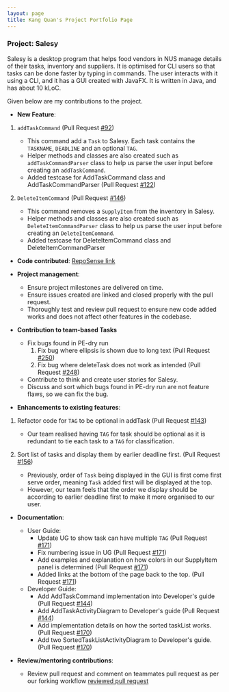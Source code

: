 ```yaml
---
layout: page
title: Kang Quan's Project Portfolio Page
---
```


### Project: Salesy

Salesy is a desktop program that helps food vendors in NUS manage details of their tasks, inventory and suppliers. 
It is optimised for CLI users so that tasks can be done faster by typing in commands. The user interacts with it using a CLI, and it has a GUI created with JavaFX. It is written in Java, and has about 10 kLoC.

Given below are my contributions to the project.

* **New Feature**: 
1. `addTaskCommand` (Pull Request [#92](https://github.com/AY2223S1-CS2103T-W08-4/tp/pull/92))
   * This command add a `Task` to Salesy. Each task contains the `TASKNAME`, `DEADLINE` and an optional `TAG`.
   * Helper methods and classes are also created such as `addTaskCommandParser` class to help us parse the user input
   before creating an `addTaskCommand`.
   * Added testcase for AddTaskCommand class and AddTaskCommandParser
     (Pull Request [#122](https://github.com/AY2223S1-CS2103T-W08-4/tp/pull/122))

2. `DeleteItemCommand`  (Pull Request [#146](https://github.com/AY2223S1-CS2103T-W08-4/tp/pull/146))
   * This command removes a `SupplyItem` from the inventory in Salesy.
   * Helper methods and classes are also created such as `DeleteItemCommandParser` class to help us parse the user input
     before creating an `DeleteItemCommand`.
   * Added testcase for DeleteItemCommand class and DeleteItemCommandParser


* **Code contributed**: [RepoSense link](https://nus-cs2103-ay2223s1.github.io/tp-dashboard/?search=kang-quan&breakdown=true)

* **Project management**:
  * Ensure project milestones are delivered on time.
  * Ensure issues created are linked and closed properly with the pull request.
  * Thoroughly test and review pull request to ensure new code added works and does not affect other features
  in the codebase.
  

* **Contribution to team-based Tasks**
  * Fix bugs found in PE-dry run
    1. Fix bug where ellipsis is shown due to long text 
    (Pull Request [#250](https://github.com/AY2223S1-CS2103T-W08-4/tp/pull/250))
    2. Fix bug where deleteTask does not work as intended
    (Pull Request [#248](https://github.com/AY2223S1-CS2103T-W08-4/tp/pull/248))
  * Contribute to think and create user stories for Salesy.
  * Discuss and sort which bugs found in PE-dry run are not feature flaws, so we can fix the bug.

* **Enhancements to existing features**:

1. Refactor code for `TAG` to be optional in addTask
(Pull Request [#143](https://github.com/AY2223S1-CS2103T-W08-4/tp/pull/143))
   * Our team realised having `TAG` for task should be optional as it is redundant to tie each task to a `TAG` 
   for classification.

2. Sort list of tasks and display them by earlier deadline first.
   (Pull Request [#156](https://github.com/AY2223S1-CS2103T-W08-4/tp/pull/156))
    * Previously, order of `Task` being displayed in the GUI is first come first serve order,
meaning `Task` added first will be displayed at the top.
    * However, our team feels that the order we display should be according to earlier deadline 
   first to make it more organised to our user.
   

* **Documentation**:
  * User Guide:
    * Update UG to show task can have multiple `TAG`
      (Pull Request [#171](https://github.com/AY2223S1-CS2103T-W08-4/tp/pull/171))
    * Fix numbering issue in UG
      (Pull Request [#171](https://github.com/AY2223S1-CS2103T-W08-4/tp/pull/171))
    * Add examples and explanation on how colors in our SupplyItem panel is determined
      (Pull Request [#171](https://github.com/AY2223S1-CS2103T-W08-4/tp/pull/171))
    * Added links at the bottom of the page back to the top.
      (Pull Request [#171](https://github.com/AY2223S1-CS2103T-W08-4/tp/pull/171))
  * Developer Guide:
    * Add AddTaskCommand implementation into Developer's guide
      (Pull Request [#144](https://github.com/AY2223S1-CS2103T-W08-4/tp/pull/144))
    * Add AddTaskActivityDiagram to Developer's guide
      (Pull Request [#144](https://github.com/AY2223S1-CS2103T-W08-4/tp/pull/144))
    * Add implementation details on how the sorted taskList works.
      (Pull Request [#170](https://github.com/AY2223S1-CS2103T-W08-4/tp/pull/170))
    * Add two SortedTaskListActivityDiagram to Developer's guide.
      (Pull Request [#170](https://github.com/AY2223S1-CS2103T-W08-4/tp/pull/170))
    
* **Review/mentoring contributions**:
  * Review pull request and comment on teammates pull request as per our forking workflow
  [reviewed pull request](https://github.com/AY2223S1-CS2103T-W08-4/tp/pulls?q=is%3Apr+reviewed-by%3A%40me+is%3Aclosed)
